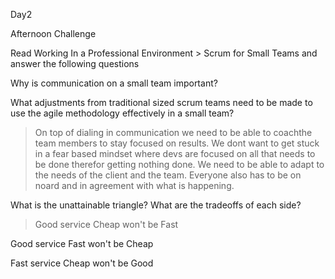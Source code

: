 Day2 

Afternoon Challenge

Read Working In a Professional Environment > Scrum for Small Teams and answer the following questions

Why is communication on a small team important?
>

What adjustments from traditional sized scrum teams need to be made to use the agile methodology effectively in a small team?
> On top of dialing in communication we need to be able to coachthe team members to stay focused on results. We dont want to get stuck in a fear based mindset where devs are focused on all that needs to be done therefor getting nothing done. We need to be able to adapt to the needs of the client and the team. Everyone also has to be on noard and in agreement with what is happening.

What is the unattainable triangle? What are the tradeoffs of each side?
> Good service Cheap won't be Fast

Good service Fast won't be Cheap

Fast service Cheap won't be Good